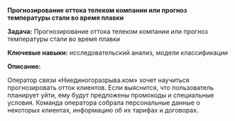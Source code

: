**Прогнозирование оттока телеком компании или прогноз температуры стали во время плавки**

**Задача:** Прогнозирование оттока телеком компании или прогноз температуры стали во время плавки

**Ключевые навыки:** исследовательский анализ, модели классификации

**Описание:** 

Оператор связи «Ниединогоразрыва.ком» хочет научиться прогнозировать отток клиентов. Если выяснится, что пользователь планирует уйти, ему будут предложены промокоды и специальные условия. Команда оператора собрала персональные данные о некоторых клиентах, информацию об их тарифах и договорах. 
